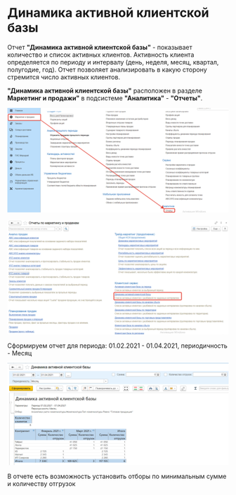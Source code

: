 # Динамика активной клиентской базы

Отчет **"Динамика активной клиентской базы"** - показывает количество и список активных клиентов. Активность клиента определяется по периоду и интервалу
(день, неделя, месяц, квартал, полугодие, год). Отчет позволяет анализировать в какую сторону стремится
число активных клиентов.

**"Динамика активной клиентской базы"** расположен в разделе **Маркетинг и продажи"** в подсистеме **"Аналитика"** - **"Отчеты"**.

[![1][1]][1]

[![2][2]][2]

Сформируем отчет для периода: 01.02.2021 - 01.04.2021, периодичность - Месяц

[![3][3]][3]

В отчете есть возможность установить отборы по минимальным сумме и количеству отгрузок

[1]:DynamicsOfActiveCustomerBase.assets/1.png
[2]:DynamicsOfActiveCustomerBase.assets/2.png
[3]:DynamicsOfActiveCustomerBase.assets/3.png
